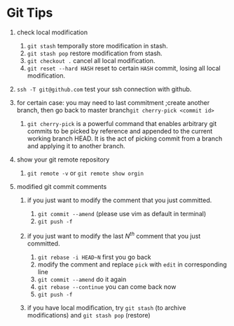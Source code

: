 # Git Tips

1. check local modification

      1. `git stash` temporally store modification in stash.
      2. `git stash pop` restore modification from stash.
      3. `git checkout .` cancel all local modification.
      4. `git reset --hard HASH` reset to certain `HASH` commit, losing all local modification.
2. `ssh -T git@github.com` test your ssh connection with github.
3. for certain case: you may need to last commitment ;create another branch, then go back to master branch`git cherry-pick <commit id>`
    1. `git cherry-pick` is a powerful command that enables arbitrary git commits to be picked by reference and appended to the current working branch HEAD. It is the act of picking commit from a branch and applying it to another branch.
4. show your git remote repository
    1. `git remote -v` or `git remote show orgin`
5. modified git commit comments
    1. if you just want to modify the comment that you just committed.
        1. `git commit --amend` (please use vim as default in terminal)
        2. `git push -f`

    2. if you just want to modify the last $N^{th}$ comment that you just committed.
        1. `git rebase -i HEAD~N` first you go back
        2. modify the comment and replace `pick` with `edit` in corresponding line
        3. `git commit --amend` do it again
        4. `git rebase --continue` you can come back now
        5. `git push -f`

    3. if you have local modification, try `git stash` (to archive modifications) and `git stash pop` (restore)


